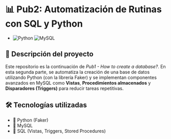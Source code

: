 # 📊 Pub2: Automatización de Rutinas con SQL y Python

- ![Python](https://img.shields.io/badge/Python-3.9-blue)
![MySQL](https://img.shields.io/badge/MySQL-8.0-orange)

## 🧠 Descripción del proyecto

Este repositorio es la continuación de *Pub1 - How to create a database?*. En esta segunda parte, se automatiza la creación de una base de datos utilizando Python (con la librería Faker) y se implementan componentes avanzados en MySQL como **Vistas**, **Procedimientos almacenados** y **Disparadores (Triggers)** para reducir tareas repetitivas.

## 🛠️ Tecnologías utilizadas

- 🐍 Python (Faker)
- 🐬 MySQL
- 📄 SQL (Vistas, Triggers, Stored Procedures)




